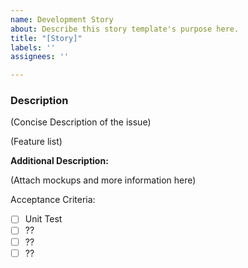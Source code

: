 ```yaml
---
name: Development Story
about: Describe this story template's purpose here.
title: "[Story]"
labels: ''
assignees: ''

---
```


### Description

(Concise Description of the issue)

(Feature list)

**Additional Description:** 

(Attach mockups and more information here)

Acceptance Criteria:
- [ ] Unit Test
- [ ] ??
- [ ] ??
- [ ] ??
